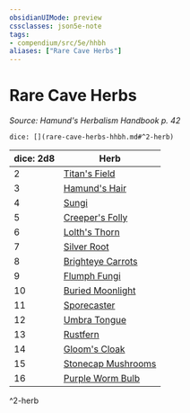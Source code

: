 ```yaml
---
obsidianUIMode: preview
cssclasses: json5e-note
tags:
- compendium/src/5e/hhbh
aliases: ["Rare Cave Herbs"]
---
```

# Rare Cave Herbs
*Source: Hamund's Herbalism Handbook p. 42* 

`dice: [](rare-cave-herbs-hhbh.md#^2-herb)`

| dice: 2d8 | Herb |
|-----------|------|
| 2 | [Titan's Field](compendium/items/titans-field-hhbh.md) |
| 3 | [Hamund's Hair](compendium/items/hamunds-hair-hhbh.md) |
| 4 | [Sungi](compendium/items/sungi-hhbh.md) |
| 5 | [Creeper's Folly](compendium/items/creepers-folly-hhbh.md) |
| 6 | [Lolth's Thorn](compendium/items/lolths-thorn-hhbh.md) |
| 7 | [Silver Root](compendium/items/silver-root-hhbh.md) |
| 8 | [Brighteye Carrots](compendium/items/brighteye-carrots-hhbh.md) |
| 9 | [Flumph Fungi](compendium/items/flumph-fungi-hhbh.md) |
| 10 | [Buried Moonlight](compendium/items/buried-moonlight-hhbh.md) |
| 11 | [Sporecaster](compendium/items/sporecaster-hhbh.md) |
| 12 | [Umbra Tongue](compendium/items/umbra-tongue-hhbh.md) |
| 13 | [Rustfern](compendium/items/rustfern-hhbh.md) |
| 14 | [Gloom's Cloak](compendium/items/glooms-cloak-hhbh.md) |
| 15 | [Stonecap Mushrooms](compendium/items/stonecap-mushrooms-hhbh.md) |
| 16 | [Purple Worm Bulb](compendium/items/purple-worm-bulb-hhbh.md) |
^2-herb